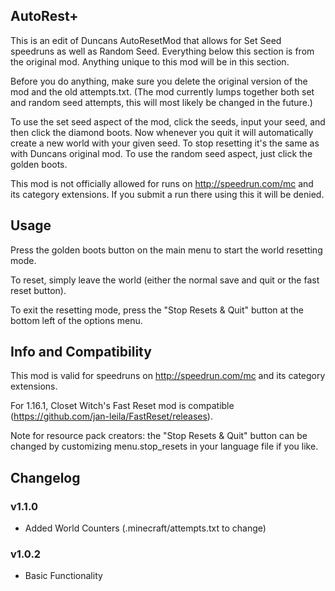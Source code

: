## AutoRest+
This is an edit of Duncans AutoResetMod that allows for Set Seed speedruns as well as Random Seed. Everything below this section is from the original mod. Anything unique to this mod will be in this section.

Before you do anything, make sure you delete the original version of the mod and the old attempts.txt. (The mod currently lumps together both set and random seed attempts, this will most likely be changed in the future.)

To use the set seed aspect of the mod, click the seeds, input your seed, and then click the diamond boots. Now whenever you quit it will automatically create a new world with your given seed. To stop resetting it's the same as with Duncans original mod. To use the random seed aspect, just click the golden boots.

This mod is not officially allowed for runs on http://speedrun.com/mc and its category extensions. If you submit a run there using this it will be denied. 


## Usage

Press the golden boots button on the main menu to start the world resetting mode.

To reset, simply leave the world (either the normal save and quit or the fast reset button).

To exit the resetting mode, press the "Stop Resets & Quit" button at the bottom left of the options menu.

## Info and Compatibility

This mod is valid for speedruns on http://speedrun.com/mc and its category extensions.

For 1.16.1, Closet Witch's Fast Reset mod is compatible (https://github.com/jan-leila/FastReset/releases).

Note for resource pack creators: the "Stop Resets & Quit" button can be changed by customizing menu.stop_resets in your language file if you like.

## Changelog

### v1.1.0
- Added World Counters (.minecraft/attempts.txt to change)

### v1.0.2
- Basic Functionality
